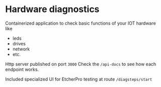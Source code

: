 # Hardware diagnostics

Containerized application to check basic functions of your IOT hardware like
- leds
- drives
- network
- etc.

Http server published on port `3000`
Check the `/api-docs` to see how each endpoint works.

Included specialized UI for EtcherPro testing at route `/diagsteps/start`


